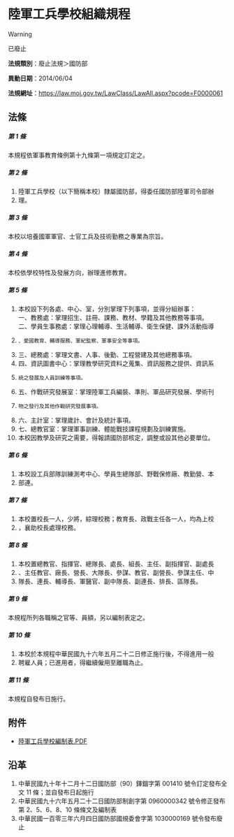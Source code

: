 # 陸軍工兵學校組織規程
> [!WARNING]
> 已廢止

**法規類別**：廢止法規＞國防部

**異動日期**：2014/06/04  

**法規網址**：https://law.moj.gov.tw/LawClass/LawAll.aspx?pcode=F0000061



## 法條
##### 第 1 條
本規程依軍事教育條例第十九條第一項規定訂定之。

##### 第 2 條
1. 陸軍工兵學校（以下簡稱本校）隸屬國防部，得委任國防部陸軍司令部辦
1. 理。

##### 第 3 條
本校以培養國軍軍官、士官工兵及技術勤務之專業為宗旨。

##### 第 4 條
本校依學校特性及發展方向，辦理進修教育。

##### 第 5 條
1. 本校設下列各處、中心、室，分別掌理下列事項，並得分組辦事：  
一、教務處：掌理招生、註冊、課務、教材、學籍及其他教務等事項。  
二、學員生事務處：掌理心理輔導、生活輔導、衛生保健、課外活動指導
1.     、愛國教育、輔導服務、軍紀監察、軍事安全等事項。
1. 三、總務處：掌理文書、人事、後勤、工程營建及其他總務事項。
1. 四、資訊圖書中心：掌理教學研究資料之蒐集、資訊服務之提供、資訊系
1.     統之發展及人員訓練等事項。
1. 五、作戰研究發展室：掌理陸軍工兵編裝、準則、軍品研究發展、學術刊
1.     物之發行及其他作戰研究發展事項。
1. 六、主計室：掌理歲計、會計及統計事項。
1. 七、總教官室：掌理軍事訓練、體能戰技課程規劃及訓練實施。
1. 本校因教學及研究之需要，得報請國防部核定，調整或設其他必要單位。

##### 第 6 條
1. 本校設工兵部隊訓練測考中心、學員生總隊部、野戰保修廠、教勤營、本
1. 部連。

##### 第 7 條
1. 本校置校長一人，少將，綜理校務；教育長、政戰主任各一人，均為上校
1. ，襄助校長處理校務。

##### 第 8 條
1. 本校置總教官、指揮官、總隊長、處長、組長、主任、副指揮官、副處長
1. 、主任教官、廠長、營長、大隊長、參謀、教官、副營長、參謀主任、中
1. 隊長、連長、輔導長、軍醫官、副中隊長、副連長、排長、區隊長。

##### 第 9 條
本規程所列各職稱之官等、員額，另以編制表定之。

##### 第 10 條
1. 本校於本規程中華民國九十六年五月二十二日修正施行後，不得進用一般
1. 聘雇人員；已進用者，得繼續僱用至離職為止。

##### 第 11 條
本規程自發布日施行。
## 附件
* [陸軍工兵學校編制表.PDF](https://law.moj.gov.tw/LawClass/LawGetFile.ashx?FileId=0000043980)
## 沿革
1. 中華民國九十年十二月十二日國防部（90）鐸錮字第 001410 號令訂定發布全文 11 條；並自發布日起施行
1. 中華民國九十六年五月二十二日國防部制創字第 0960000342 號令修正發布第 2、5、6、8、10 條條文及編制表
1. 中華民國一百零三年六月四日國防部國規委會字第 1030000169 號令發布廢止
